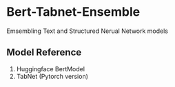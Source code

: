 # Bert-Tabnet-Ensemble
Emsembling Text and Structured Nerual Network models

## Model Reference
1. Huggingface BertModel
2. TabNet (Pytorch version)
